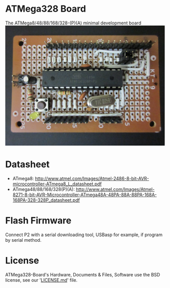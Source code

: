 ATMega328 Board
===============

The ATMega8/48/88/168/328-(P)(A) minimal development board
![Real Board](https://raw.githubusercontent.com/starnight/ATmega328-Board/master/Real_Board.jpg)

Datasheet
=========

* ATmega8: http://www.atmel.com/Images/Atmel-2486-8-bit-AVR-microcontroller-ATmega8_L_datasheet.pdf
* ATmega48/88/168/328(P)(A): http://www.atmel.com/Images/Atmel-8271-8-bit-AVR-Microcontroller-ATmega48A-48PA-88A-88PA-168A-168PA-328-328P_datasheet.pdf

Flash Firmware
==============

Connect P2 with a serial downloading tool, USBasp for example, if program by serial method.

License
=======

ATMega328-Board's Hardware, Documents & Files, Software use the BSD license, see our '[LICENSE.md](https://github.com/starnight/ATmega328-Board/blob/master/LICENSE.md)' file.
